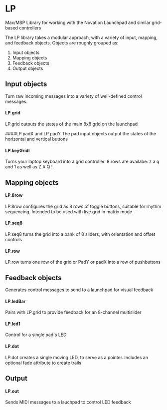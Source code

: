 # LP
Max/MSP Library for working with the Novation Launchpad and similar grid-based controllers

The LP library takes a modular approach, with a variety of input, mapping, and feedback objects. Objects are roughly grouped as:

1. Input objects
2. Mapping objects
3. Feedback objects
4. Output objects

## Input objects
Turn raw incoming messages into a variety of well-defined control messages. 

#### LP.grid
LP.grid outputs the states of the main 8x8 grid on the launchpad

####LP.padX and LP.padY
The pad input objects output the states of the horizontal and vertical buttons

#### LP.keyGridl
Turns your laptop keyboard into a grid controller. 8 rows are availabe: z a q and 1 as well as Z A Q !.

## Mapping objects

#### LP.8row
LP.8row configures the grid as 8 rows of toggle buttons, suitable for rhythm sequencing. Intended to be used with live.grid in matrix mode

#### LP.seq8
LP.seq8 turns the grid into a bank of 8 sliders, with orientation and offset controls

#### LP.row
LP.row turns one row of the grid or PadY or padX into a row of pushbuttons

## Feedback objects
Generates control messages to send to a launchpad for visual feedback

#### LP.ledBar 
Pairs with LP.grid to provide feedback for an 8-channel multislider

#### LP.led1
Control for a single pad's LED

#### LP.dot
LP.dot creates a single moving LED, to serve as a pointer. Includes an optional fade attribute to create trails

## Output
#### LP.out 
Sends MIDI messages to a lauchpad to control LED feedback
